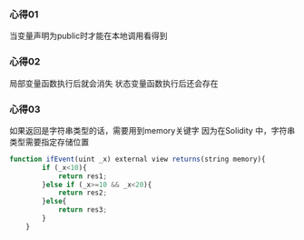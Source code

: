 ### 心得01
当变量声明为public时才能在本地调用看得到

### 心得02
局部变量函数执行后就会消失
状态变量函数执行后还会存在

### 心得03
如果返回是字符串类型的话，需要用到memory关键字
因为在Solidity 中，字符串类型需要指定存储位置
```js
function ifEvent(uint _x) external view returns(string memory){
        if (_x<10){
            return res1;
        }else if (_x>=10 && _x<20){
            return res2;
        }else{
            return res3;
        }
    }
```
